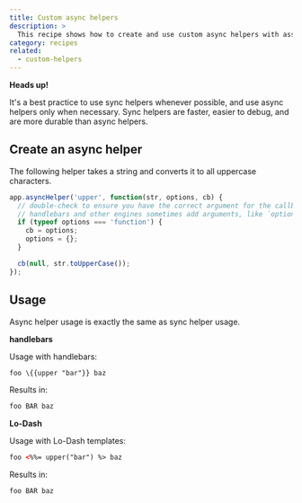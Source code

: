 ```yaml
---
title: Custom async helpers
description: >
  This recipe shows how to create and use custom async helpers with assemble.
category: recipes
related:
  - custom-helpers
---
```

**Heads up!**

It's a best practice to use sync helpers whenever possible, and use async helpers only when necessary. Sync helpers are faster, easier to debug, and are more durable than async helpers.

## Create an async helper

The following helper takes a string and converts it to all uppercase characters.

```js
app.asyncHelper('upper', function(str, options, cb) {
  // double-check to ensure you have the correct argument for the callback.
  // handlebars and other engines sometimes add arguments, like `options`
  if (typeof options === 'function') {
    cb = options;
    options = {};
  }

  cb(null, str.toUpperCase());
});
```

## Usage

Async helper usage is exactly the same as sync helper usage.

**handlebars**

Usage with handlebars:

```handlebars
foo \{{upper "bar"}} baz
```

Results in:

```html
foo BAR baz
```

**Lo-Dash**

Usage with Lo-Dash templates:

```html
foo <%%= upper("bar") %> baz
```

Results in:

```html
foo BAR baz
```
